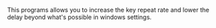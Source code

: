 This programs allows you to increase the key repeat rate and lower the delay beyond what's possible in windows settings.
